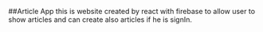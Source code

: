 ##Article App
this is website created by react with firebase to allow user to show articles and can create also articles if he is signIn.
